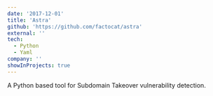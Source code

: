 ```yaml
---
date: '2017-12-01'
title: 'Astra'
github: 'https://github.com/factocat/astra'
external: ''
tech:
  - Python
  - Yaml
company: ''
showInProjects: true
---
```


A Python based tool for Subdomain Takeover vulnerability detection.
